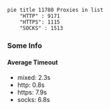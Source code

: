 
```mermaid
pie title 11780 Proxies in list
    "HTTP" : 9171
    "HTTPS": 1115
    "SOCKS" : 1513
```

### Some Info
#### Average Timeout

- mixed: 2.3s
- http: 0.8s
- https: 7.9s
- socks: 6.8s